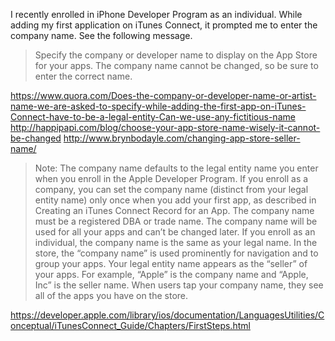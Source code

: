 

I recently enrolled in iPhone Developer Program as an individual. While adding my first application on iTunes Connect, it prompted me to enter the company name. See the following message.

> Specify the company or developer name to display on the App Store for your apps. The company name cannot be changed, so be sure to enter the correct name.

https://www.quora.com/Does-the-company-or-developer-name-or-artist-name-we-are-asked-to-specify-while-adding-the-first-app-on-iTunes-Connect-have-to-be-a-legal-entity-Can-we-use-any-fictitious-name
http://happipapi.com/blog/choose-your-app-store-name-wisely-it-cannot-be-changed
http://www.brynbodayle.com/changing-app-store-seller-name/

> Note: The company name defaults to the legal entity name you enter when you enroll in the Apple Developer Program. If you enroll as a company, you can set the company name (distinct from your legal entity name) only once when you add your first app, as described in Creating an iTunes Connect Record for an App. The company name must be a registered DBA or trade name. The company name will be used for all your apps and can’t be changed later. If you enroll as an individual, the company name is the same as your legal name. In the store, the “company name” is used prominently for navigation and to group your apps. Your legal entity name appears as the “seller” of your apps. For example, “Apple” is the company name and “Apple, Inc” is the seller name. When users tap your company name, they see all of the apps you have on the store.


https://developer.apple.com/library/ios/documentation/LanguagesUtilities/Conceptual/iTunesConnect_Guide/Chapters/FirstSteps.html